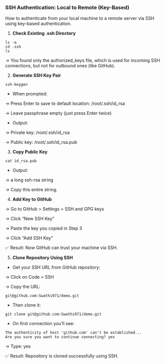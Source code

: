 ### SSH Authentication: Local to Remote (Key-Based)
How to authenticate from your local machine to a remote server via SSH using key-based authentication.
1. **Check Existing .ssh Directory** 
```commandline
ls -a
cd .ssh
ls
```
→ You found only the authorized_keys file, which is used for incoming SSH connections, but not for outbound ones (like GitHub).

2.  **Generate SSH Key Pair**
```commandline
ssh-keygen
```
* When prompted:

→ Press Enter to save to default location: /root/.ssh/id_rsa

→ Leave passphrase empty (just press Enter twice)

* Output:

→ Private key: /root/.ssh/id_rsa

→ Public key: /root/.ssh/id_rsa.pub

3. **Copy Public Key**
```commandline
cat id_rsa.pub
```
* Output: 

→ a long ssh-rsa string

→ Copy this entire string.

4. **Add Key to GitHub**

→ Go to GitHub > Settings > SSH and GPG keys

→ Click “New SSH Key”

→ Paste the key you copied in Step 3

→ Click “Add SSH Key”

✅ Result: Now GitHub can trust your machine via SSH.

5. **Clone Repository Using SSH**
* Get your SSH URL from GitHub repository:

→ Click on Code > SSH

→ Copy the URL:
```commandline
git@github.com:Swathi971/demo.git
```
* Then clone it:
```commandline
git clone git@github.com:Swathi971/demo.git
```
* On first connection you'll see:
```commandline
The authenticity of host 'github.com' can't be established...
Are you sure you want to continue connecting? yes
```
→ Type: yes

✅ Result: Repository is cloned successfully using SSH.